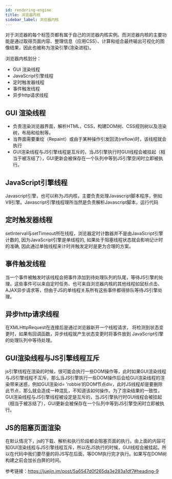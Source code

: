 ```yaml
---
id: rendering-engine
title: 浏览器内核
sidebar_label: 浏览器内核
---
```


对于浏览器的每个标签页都有属于自己的浏览器内核实例。而浏览器内核的主要功能是通过取得页面内容、整理信息（应用CSS）、计算和组合最终输出可视化的图像结果，因此也被称为渲染引擎(渲染进程)。

浏览器内核划分：

- GUI 渲染线程
- JavaScript引擎线程
- 定时触发器线程
- 事件触发线程
- 异步http请求线程

## GUI 渲染线程

- 负责渲染浏览器界面，解析HTML，CSS，构建DOM树、CSS规则树以及渲染树，布局和绘制等。
- 当界面需要重绘（Repaint）或由于某种操作引发回流(reflow)时，该线程就会执行
- GUI渲染线程与JS引擎线程是互斥的，当JS引擎执行时GUI线程会被挂起（相当于被冻结了），GUI更新会被保存在一个队列中等到JS引擎空闲时立即被执行。

## JavaScript引擎线程

Javascript引擎，也可以称为JS内核，主要负责处理Javascript脚本程序，例如V8引擎。Javascript引擎线程理所当然是负责解析Javascript脚本，运行代码

## 定时触发器线程

setInterval与setTimeout所在线程，浏览器定时计数器并不是由JavaScript引擎计数的, 因为JavaScript引擎是单线程的, 如果处于阻塞线程状态就会影响记计时的准确, 因此通过单独线程来计时并触发定时是更为合理的方案。

## 事件触发线程

当一个事件被触发时该线程会把事件添加到待处理队列的队尾，等待JS引擎的处理。这些事件可以来自定时任务、也可来自浏览器内核的其他线程如鼠标点击、AJAX异步请求等，但由于JS的单线程关系所有这些事件都得排队等待JS引擎处理。

## 异步http请求线程

在XMLHttpRequest在连接后是通过浏览器新开一个线程请求， 将检测到状态变更时，如果有回调函数，异步线程就产生状态变更时将事件放到 JavaScript引擎的处理队列中等待处理。

## GUI渲染线程与JS引擎线程互斥

js引擎线程在渲染的时候，很可能会执行一些DOM操作等，此时如果GUI渲染线程与JS引擎线程不互斥，那么当JS引擎执行一些DOM操作后会给GUI渲染线程的渲染带来迷惑，例如GUI渲染id= ‘robbie’的DOM节点div，此时JS线程却是要删除此节点，那么就会造成一种混乱，不知道该如何操作。为了渲染结果的一致性，GUI渲染线程与JS引擎线程被设定是互斥的，当JS引擎执行时GUI线程会被挂起（相当于被冻结了），GUI更新会被保存在一个队列中等到JS引擎空闲时立即被执行。

## JS的阻塞页面渲染

在默认情况下，js的下载、解析和执行阶段都会阻塞页面的执行。由上面的内容可知GUI渲染线程与JS引擎线程互斥，所以在JS执行的时候，GUI线程会被挂起。所以在代码中我们要尽量的将JS写在后面，等DOM执行完才执行。如果写在DOM树构建之前会加长白屏的时间。

参考链接：https://juejin.im/post/5a6547d0f265da3e283a1df7#heading-9
